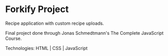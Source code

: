 # Forkify Project

Recipe application with custom recipe uploads.

Final project done through Jonas Schmedtmann's The Complete JavaScript Course.

Technologies: HTML | CSS | JavaScript
